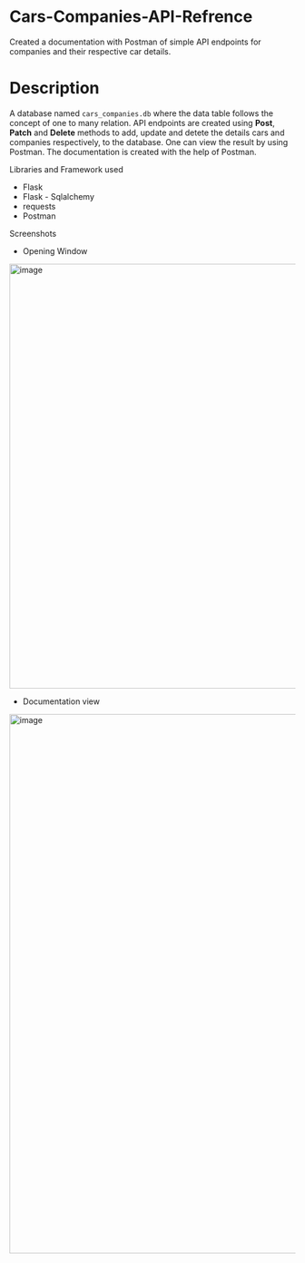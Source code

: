 # Cars-Companies-API-Refrence
Created a documentation with Postman of simple API endpoints for companies and their respective car details.

# Description
A database named `cars_companies.db` where the data table follows the concept of one to many relation. API endpoints are created using  __Post__, __Patch__ and __Delete__ methods to add, update and detete the details cars and companies respectively, to the database. One can view the result by using Postman. The documentation is created with the help of Postman.

Libraries and Framework used
* Flask
* Flask - Sqlalchemy
* requests
* Postman

Screenshots 

* Opening Window 

<img width="749" alt="image" src="https://user-images.githubusercontent.com/103064401/196885923-2ddb3e1f-47a5-468f-8e89-3583556837a1.png">


* Documentation view
<img width="951" alt="image" src="https://user-images.githubusercontent.com/103064401/196886040-6b6e8f24-95f9-4d4a-bb11-685313adaf3a.png">



